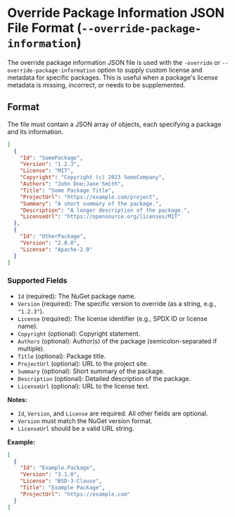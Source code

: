 # Override Package Information JSON File Format (`--override-package-information`)

The override package information JSON file is used with the `-override` or `--override-package-information` option to supply custom license and metadata for specific packages. This is useful when a package's license metadata is missing, incorrect, or needs to be supplemented.

## Format

The file must contain a JSON array of objects, each specifying a package and its information.

```json
[
  {
    "Id": "SomePackage",
    "Version": "1.2.3",
    "License": "MIT",
    "Copyright": "Copyright (c) 2023 SomeCompany",
    "Authors": "John Doe;Jane Smith",
    "Title": "Some Package Title",
    "ProjectUrl": "https://example.com/project",
    "Summary": "A short summary of the package.",
    "Description": "A longer description of the package.",
    "LicenseUrl": "https://opensource.org/licenses/MIT"
  },
  {
    "Id": "OtherPackage",
    "Version": "2.0.0",
    "License": "Apache-2.0"
  }
]
```

### Supported Fields

- `Id` (required): The NuGet package name.
- `Version` (required): The specific version to override (as a string, e.g., `"1.2.3"`).
- `License` (required): The license identifier (e.g., SPDX ID or license name).
- `Copyright` (optional): Copyright statement.
- `Authors` (optional): Author(s) of the package (semicolon-separated if multiple).
- `Title` (optional): Package title.
- `ProjectUrl` (optional): URL to the project site.
- `Summary` (optional): Short summary of the package.
- `Description` (optional): Detailed description of the package.
- `LicenseUrl` (optional): URL to the license text.

**Notes:**
- `Id`, `Version`, and `License` are required. All other fields are optional.
- `Version` must match the NuGet version format.
- `LicenseUrl` should be a valid URL string.

**Example:**

```json
[
  {
    "Id": "Example.Package",
    "Version": "3.1.0",
    "License": "BSD-3-Clause",
    "Title": "Example Package",
    "ProjectUrl": "https://example.com"
  }
]
```
